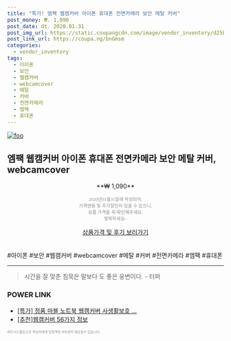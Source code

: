 ```yaml
--- 
title: "특가! 엠팩 웹캠커버 아이폰 휴대폰 전면카메라 보안 메탈 커버" 
post_money: ₩. 1,090 
post_date: dt. 2020.01.31 
post_img_url: https://static.coupangcdn.com/image/vendor_inventory/d25b/9ba11cb4b2710010d35030dd323540427fe9adfd7e6dffbb823938289ee0.jpg 
post_link_url: https://coupa.ng/bnGmsm 
categories: 
  - vendor_inventory 
tags: 
  - 아이폰 
  - 보안 
  - 웹캠커버 
  - webcamcover 
  - 메탈 
  - 커버 
  - 전면카메라 
  - 엠팩 
  - 휴대폰 
--- 
```

[![foo](https://static.coupangcdn.com/image/vendor_inventory/d25b/9ba11cb4b2710010d35030dd323540427fe9adfd7e6dffbb823938289ee0.jpg)](https://coupa.ng/bnGmsm) 

## 엠팩 웹캠커버 아이폰 휴대폰 전면카메라 보안 메탈 커버, webcamcover 
<p style="text-align: center;">**₩ 1,090**</p> 
<p style="text-align: center;"><span style="color: #898c8f; font-family: Georgia,Times,serif; font-size: 0.75em;">2020년01월31일에 작성되어, <br>가격변동 및 추가할인이 있을 수 있으니,<br> 상품 가격을 꼭!확인해주세요.<br>행복하세요~</span> 
</p>	 
<div markdown="0" style="text-align: center;"><a href="https://coupa.ng/bnGmsm" class="btn btn--success">상품가격 및 후기 보러가기</a></div> 
<br><br> 
  #아이폰 #보안 #웹캠커버 #webcamcover #메탈 #커버 #전면카메라 #엠팩 #휴대폰 
<hr> 

> 시간을 잘 맞춘 침묵은 말보다 도 좋은 웅변이다. - 터퍼 


### POWER LINK

* <a href="https://blog.naver.com/an0733/221790921627" target="_blank">[특가] 정품 마블 노트북 웹캠커버 사생활보호 ...</a>
* <a href="https://blog.naver.com/fasyy4321/221790849344" target="_blank">[추천]웹캠커버 56가지 정보</a>

<span style="color: #898c8f; font-family: Georgia,Times,serif; font-size: 0.55em;">파트너스활동으로 작성자에게 일정액의 커미션이 제공될수 있습니다.</span> 
